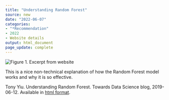 ```yaml
---
title: "Understanding Random Forest"
source: new
date: "2022-06-07"
categories:
- "*Recommendation"
- 2022
- Website details
output: html_document
page_update: complete
---
```


![Figure 1. Excerpt from website](http://www.pmean.com/new-images/22/understanding-random-forest-01.png)

<div class="notes">

This is a nice non-technical explanation of how the Random Forest model works and why it is so effective.

Tony Yiu. Understanding Random Forest. Towards Data Science blog, 2019-06-12. Available in [html format][yiu1].

[yiu1]: https://towardsdatascience.com/understanding-random-forest-58381e0602d2

</div>
